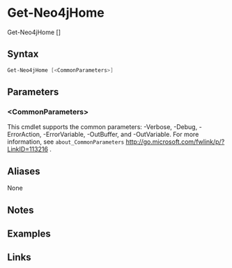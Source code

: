# Get-Neo4jHome


Get-Neo4jHome [<CommonParameters>]



## Syntax

```powershell
Get-Neo4jHome [<CommonParameters>]
```


## Parameters
 
### \<CommonParameters\>

This cmdlet supports the common parameters: -Verbose, -Debug, -ErrorAction, -ErrorVariable, -OutBuffer, and -OutVariable. For more information, see `about_CommonParameters` http://go.microsoft.com/fwlink/p/?LinkID=113216 .

## Aliases

None


## Notes


## Examples


## Links



